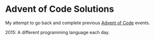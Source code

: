 # Advent of Code Solutions

My attempt to go back and complete previous [Advent of Code](https://adventofcode.com) events.

2015: A different programming language each day.
